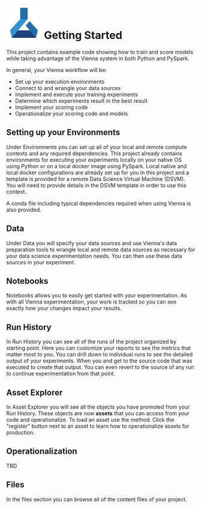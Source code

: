 #  ![vienna icon](images/vienna_icon.png) Getting Started

This project contains example code showing how to train and score models while taking advantage of the Vienna system in both Python and PySpark.

In general, your Vienna workflow will be:
* Set up your execution environments
* Connect to and wrangle your data sources
* Implement and execute your training experiments
* Determine which experiments result in the best result
* Implement your scoring code
* Operationalize your scoring code and models

## Setting up your Environments

Under Environments you can set up all of your local and remote compute contexts and any required dependencies.  This project already contains environments for executing your experiments locally on your native OS using Python or on a local docker image using PySpark.    Local native and local docker configurations are already set up for you in this project and a template is provided for a remote Data Science Virtual Machine (DSVM).  You will need to provide details in the DSVM template in order to use this context.

A conda file including typical dependencies required when using Vienna is also provided.

## Data
Under Data you will specify your data sources and use Vienna's data preparation tools to wrangle local and remote data sources as necessary for your data science experimentation needs.  You can then use these data sources in your experiment.

## Notebooks
Notebooks allows you to easily get started with your experimentation.  As with all Vienna experimentation, your work is tracked so you can see exactly how your changes impact your results.

## Run History
In Run History you can see all of the runs of the project organized by starting point.  Here you can customize your reports to see the metrics that matter most to you.  You can drill down to individual runs to see the detailed output of your experiments.  When you  and get to the source code that was executed to create that output. You can even revert to the source of any run to continue experimentation from that point.

## Asset Explorer
In Asset Explorer you will see all the objects you have promoted from your Run History.  These objects are now **assets** that you can access from your code and operationalize.  To load an asset use the <insert asset load api here> method.  Click the "register" button next to an asset to learn how to operationalize assets for production.

## Operationalization
TBD

## Files
In the files section you can browse all of the content files of your project.

